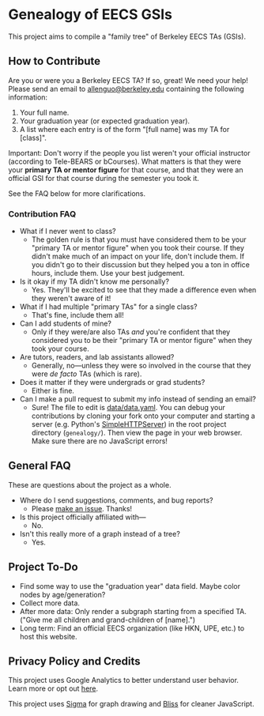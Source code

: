 # Genealogy of EECS GSIs

This project aims to compile a "family tree" of Berkeley EECS TAs (GSIs).

## How to Contribute

Are you or were you a Berkeley EECS TA? If so, great! We need your help!
Please send an email to allenguo@berkeley.edu containing the following information:

1. Your full name.
2. Your graduation year (or expected graduation year).
3. A list where each entry is of the form "[full name] was my TA for [class]".

Important: Don't worry if the people you list weren't your official instructor (according to Tele-BEARS or bCourses).
What matters is that they were your **primary TA or mentor figure** for that course, and that they were an official GSI for
that course during the semester you took it.

See the FAQ below for more clarifications.

### Contribution FAQ

* What if I never went to class?
  * The golden rule is that you must have considered them to be your "primary TA or mentor figure" when you took their course. If they didn't make much of an impact on your life, don't include them. If you didn't go to their discussion but they helped you a ton in office hours, include them. Use your best judgement.
* Is it okay if my TA didn't know me personally?
  * Yes. They'll be excited to see that they made a difference even when they weren't aware of it!
* What if I had multiple "primary TAs" for a single class?
  * That's fine, include them all!
* Can I add students of mine?
  * Only if they were/are also TAs *and* you're confident that they considered you to be their "primary TA or mentor figure" when they took your course.
* Are tutors, readers, and lab assistants allowed?
  * Generally, no&mdash;unless they were so involved in the course that they were *de facto* TAs (which is rare).
* Does it matter if they were undergrads or grad students?
  * Either is fine.
* Can I make a pull request to submit my info instead of sending an email?
  * Sure! The file to edit is [data/data.yaml](https://github.com/guoguo12/genealogy/blob/gh-pages/data/data.yaml). You can debug your contributions by cloning your fork onto your computer and starting a server (e.g. Python's [SimpleHTTPServer](https://docs.python.org/2/library/simplehttpserver.html)) in the root project directory (`genealogy/`). Then view the page in your web browser. Make sure there are no JavaScript errors!

## General FAQ

These are questions about the project as a whole.

* Where do I send suggestions, comments, and bug reports?
  * Please [make an issue](https://github.com/guoguo12/genealogy/issues/new). Thanks!
* Is this project officially affiliated with&mdash;
  * No.
* Isn't this really more of a graph instead of a tree?
  * Yes.

## Project To-Do

* Find some way to use the "graduation year" data field. Maybe color nodes by age/generation?
* Collect more data.
* After more data: Only render a subgraph starting from a specified TA. ("Give me all children and grand-children of [name].")
* Long term: Find an official EECS organization (like HKN, UPE, etc.) to host this website.

## Privacy Policy and Credits

This project uses Google Analytics to better understand user behavior. Learn more or opt out [here](https://support.google.com/analytics/answer/6004245).

This project uses [Sigma](https://github.com/jacomyal/sigma.js) for graph drawing and [Bliss](https://github.com/LeaVerou/bliss) for cleaner JavaScript.
